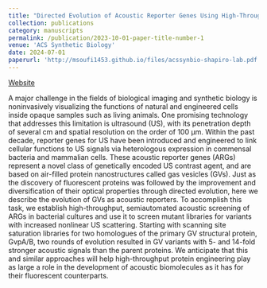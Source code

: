 ```yaml
---
title: "Directed Evolution of Acoustic Reporter Genes Using High-Throughput Acoustic Screening"
collection: publications
category: manuscripts
permalink: /publication/2023-10-01-paper-title-number-1
venue: 'ACS Synthetic Biology'
date: 2024-07-01
paperurl: 'http://msoufi1453.github.io/files/acssynbio-shapiro-lab.pdf'
---
```


[Website](https://pubs.acs.org/doi/10.1021/acssynbio.4c00283)

A major challenge in the fields of biological imaging and synthetic biology is noninvasively visualizing the functions of natural and engineered cells inside opaque samples such as living animals. One promising technology that addresses this limitation is ultrasound (US), with its penetration depth of several cm and spatial resolution on the order of 100 μm. Within the past decade, reporter genes for US have been introduced and engineered to link cellular functions to US signals via heterologous expression in commensal bacteria and mammalian cells. These acoustic reporter genes (ARGs) represent a novel class of genetically encoded US contrast agent, and are based on air-filled protein nanostructures called gas vesicles (GVs). Just as the discovery of fluorescent proteins was followed by the improvement and diversification of their optical properties through directed evolution, here we describe the evolution of GVs as acoustic reporters. To accomplish this task, we establish high-throughput, semiautomated acoustic screening of ARGs in bacterial cultures and use it to screen mutant libraries for variants with increased nonlinear US scattering. Starting with scanning site saturation libraries for two homologues of the primary GV structural protein, GvpA/B, two rounds of evolution resulted in GV variants with 5- and 14-fold stronger acoustic signals than the parent proteins. We anticipate that this and similar approaches will help high-throughput protein engineering play as large a role in the development of acoustic biomolecules as it has for their fluorescent counterparts.
